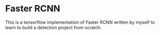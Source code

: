 # Faster RCNN
This is a tensorflow implementation of Faster RCNN written by myself to learn to build a detection project from scratch.
